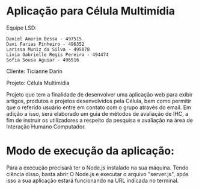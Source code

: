 # Aplicação para Célula Multimídia

Equipe LSD:

	Daniel Amorim Bessa - 497515
	Davi Farias Pinheiro - 496352
	Larissa Muniz da Silva - 495078
	Livia Gabrielle Regis Pereira - 494474
	Sofia Sousa Aguiar - 496516
	
Cliente: Ticianne Darin

Projeto: Célula Multimídia

Projeto que tem a finalidade de desenvolver uma aplicação web para exibir artigos, produtos e projetos desenvolvidos pela Célula, bem como permitir que o referido usuário entre em contato com o grupo através do email. Em adição a isso, será elaborado um guia de métodos de avaliação de IHC, a fim de instruir os utilizadores a respeito da pesquisa e avaliação na área de Interação Humano Computador.

# Modo de execução da aplicação:

Para a execução precisará ter o Node.js instalado na sua máquina. Tendo ciência disso, basta abrir O Node.js e executar o arquivo "server.js", após isso a sua aplicação estará funcionando na URL indicada no terminal.
